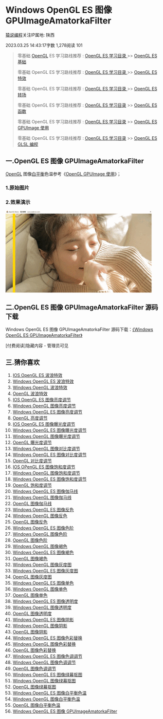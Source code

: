 # Windows OpenGL ES 图像 GPUImageAmatorkaFilter

[猿说编程](https://www.jianshu.com/u/2ae0fbde36bc)关注IP属地: 陕西

2023.03.25 14:43:17字数 1,278阅读 101

> 零基础 [OpenGL](https://links.jianshu.com/go?to=https%3A%2F%2Fso.csdn.net%2Fso%2Fsearch%3Fq%3DOpenGL%26spm%3D1001.2101.3001.7020) ES 学习路线推荐 : [OpenGL ES 学习目录 ](https://links.jianshu.com/go?to=https%3A%2F%2Fwww.codersrc.com%2Fopengl-es)>> [OpenGL ES 基础](https://links.jianshu.com/go?to=https%3A%2F%2Fwww.codersrc.com%2Fopengl-es-%E5%9F%BA%E7%A1%80)
>
> 零基础 OpenGL ES 学习路线推荐 : [OpenGL ES 学习目录 ](https://links.jianshu.com/go?to=https%3A%2F%2Fwww.codersrc.com%2Fopengl-es)>> [OpenGL ES 特效](https://links.jianshu.com/go?to=https%3A%2F%2Fwww.codersrc.com%2Fopengl-es-%E7%89%B9%E6%95%88)
>
> 零基础 OpenGL ES 学习路线推荐 : [OpenGL ES 学习目录 ](https://links.jianshu.com/go?to=https%3A%2F%2Fwww.codersrc.com%2Fopengl-es)>> [OpenGL ES 转场](https://links.jianshu.com/go?to=https%3A%2F%2Fwww.codersrc.com%2Fopengl-es-%E8%BD%AC%E5%9C%BA)
>
> 零基础 OpenGL ES 学习路线推荐 : [OpenGL ES 学习目录](https://links.jianshu.com/go?to=https%3A%2F%2Fwww.codersrc.com%2Fopengl-es) >> [OpenGL ES 函数](https://links.jianshu.com/go?to=https%3A%2F%2Fwww.codersrc.com%2Fopengl-es-%E5%87%BD%E6%95%B0)
>
> 零基础 OpenGL ES 学习路线推荐 : [OpenGL ES 学习目录](https://links.jianshu.com/go?to=https%3A%2F%2Fwww.codersrc.com%2Fopengl-es) >> [OpenGL ES GPUImage 使用](https://links.jianshu.com/go?to=https%3A%2F%2Fwww.codersrc.com%2Fopengl-gpuimage)
>
> 零基础 OpenGL ES 学习路线推荐 : [OpenGL ES 学习目录](https://links.jianshu.com/go?to=https%3A%2F%2Fwww.codersrc.com%2Fopengl-es) >> [OpenGL ES GLSL 编程](https://links.jianshu.com/go?to=https%3A%2F%2Fwww.codersrc.com%2Fopengl-glsl)

## 一.OpenGL ES 图像 GPUImageAmatorkaFilter

[OpenGL](https://links.jianshu.com/go?to=https%3A%2F%2Fwww.codersrc.com%2Fopengl-es-%E5%9F%BA%E7%A1%80) 图像[白平衡](https://links.jianshu.com/go?to=https%3A%2F%2Fso.csdn.net%2Fso%2Fsearch%3Fq%3D%E7%99%BD%E5%B9%B3%E8%A1%A1%26spm%3D1001.2101.3001.7020)色温参考《[OpenGL GPUImage 使用](https://links.jianshu.com/go?to=https%3A%2F%2Fwww.codersrc.com%2Fopengl-gpuimage)》；

### 1.原始图片

### 2.效果演示

![img](./assets/webp-1712313470005-14.gif)

## 二.OpenGL ES 图像 GPUImageAmatorkaFilter 源码下载

Windows OpenGL ES 图像 GPUImageAmatorkaFilter 源码下载：[《Windows OpenGL ES GPUImageAmatorkaFilter》](https://links.jianshu.com/go?to=https%3A%2F%2Fwww.codersrc.com%2Farchives%2F21958.html)

[付费阅读]隐藏内容 - 管理员可见

## 三.猜你喜欢

1. [IOS OpenGL ES 波浪特效](https://links.jianshu.com/go?to=https%3A%2F%2Fwww.codersrc.com%2Farchives%2F17628.html)
2. [Windows OpenGL ES 波浪特效](https://links.jianshu.com/go?to=https%3A%2F%2Fwww.codersrc.com%2Farchives%2F17649.html)
3. [Windows OpenGL 波浪特效](https://links.jianshu.com/go?to=https%3A%2F%2Fwww.codersrc.com%2Farchives%2F17661.html)
4. [OpenGL 波浪特效](https://links.jianshu.com/go?to=https%3A%2F%2Fwww.codersrc.com%2Farchives%2F17676.html)
5. [IOS OpenGL ES 图像亮度调节](https://links.jianshu.com/go?to=https%3A%2F%2Fwww.codersrc.com%2Farchives%2F15342.html)
6. [Windows OpenGL 图像亮度调节](https://links.jianshu.com/go?to=https%3A%2F%2Fwww.codersrc.com%2Farchives%2F17724.html)
7. [Windows OpenGL ES 图像亮度调节](https://links.jianshu.com/go?to=https%3A%2F%2Fwww.codersrc.com%2Farchives%2F17743.html)
8. [OpenGL 亮度调节](https://links.jianshu.com/go?to=https%3A%2F%2Fwww.codersrc.com%2Farchives%2F17754.html)
9. [IOS OpenGL ES 图像曝光度调节](https://links.jianshu.com/go?to=https%3A%2F%2Fwww.codersrc.com%2Farchives%2F15407.html)
10. [Windows OpenGL ES 图像曝光度调节](https://links.jianshu.com/go?to=https%3A%2F%2Fwww.codersrc.com%2Farchives%2F17777.html)
11. [Windows OpenGL 图像曝光度调节](https://links.jianshu.com/go?to=https%3A%2F%2Fwww.codersrc.com%2Farchives%2F17786.html)
12. [OpenGL 曝光度调节](https://links.jianshu.com/go?to=https%3A%2F%2Fwww.codersrc.com%2Farchives%2F17804.html)
13. [Windows OpenGL 图像对比度调节](https://links.jianshu.com/go?to=https%3A%2F%2Fwww.codersrc.com%2Farchives%2F17898.html)
14. [Windows OpenGL ES 图像对比度调节](https://links.jianshu.com/go?to=https%3A%2F%2Fwww.codersrc.com%2Farchives%2F17907.html)
15. [OpenGL 对比度调节](https://links.jianshu.com/go?to=https%3A%2F%2Fwww.codersrc.com%2Farchives%2F17920.html)
16. [IOS OPenGL ES 图像饱和度调节](https://links.jianshu.com/go?to=https%3A%2F%2Fwww.codersrc.com%2Farchives%2F15438.html)
17. [Windows OpenGL 图像饱和度调节](https://links.jianshu.com/go?to=https%3A%2F%2Fwww.codersrc.com%2Farchives%2F17939.html)
18. [Windows OpenGL ES 图像饱和度调节](https://links.jianshu.com/go?to=https%3A%2F%2Fwww.codersrc.com%2Farchives%2F17953.html)
19. [OpenGL 饱和度调节](https://links.jianshu.com/go?to=https%3A%2F%2Fwww.codersrc.com%2Farchives%2F17961.html)
20. [Windows OpenGL ES 图像伽马线](https://links.jianshu.com/go?to=https%3A%2F%2Fwww.codersrc.com%2Farchives%2F18221.html)
21. [Windows OpenGL 图像伽马线](https://links.jianshu.com/go?to=https%3A%2F%2Fwww.codersrc.com%2Farchives%2F18226.html)
22. [OpenGL 图像伽马线](https://links.jianshu.com/go?to=https%3A%2F%2Fwww.codersrc.com%2Farchives%2F18230.html)
23. [Windows OpenGL ES 图像反色](https://links.jianshu.com/go?to=https%3A%2F%2Fwww.codersrc.com%2Farchives%2F18276.html)
24. [Windows OpenGL 图像反色](https://links.jianshu.com/go?to=https%3A%2F%2Fwww.codersrc.com%2Farchives%2F18291.html)
25. [OpenGL 图像反色](https://links.jianshu.com/go?to=https%3A%2F%2Fwww.codersrc.com%2Farchives%2F18303.html)
26. [Windows OpenGL ES 图像色阶](https://links.jianshu.com/go?to=https%3A%2F%2Fwww.codersrc.com%2Farchives%2F18316.html)
27. [Windows OpenGL 图像色阶](https://links.jianshu.com/go?to=https%3A%2F%2Fwww.codersrc.com%2Farchives%2F18325.html)
28. [OpenGL 图像色阶](https://links.jianshu.com/go?to=https%3A%2F%2Fwww.codersrc.com%2Farchives%2F18335.html)
29. [Windows OpenGL 图像褐色](https://links.jianshu.com/go?to=https%3A%2F%2Fwww.codersrc.com%2Farchives%2F18903.html)
30. [Windows OpenGL ES 图像褐色](https://links.jianshu.com/go?to=https%3A%2F%2Fwww.codersrc.com%2Farchives%2F18918.html)
31. [OpenGL 图像褐色](https://links.jianshu.com/go?to=https%3A%2F%2Fwww.codersrc.com%2Farchives%2F18915.html)
32. [Windows OpenGL 图像灰度图](https://links.jianshu.com/go?to=https%3A%2F%2Fwww.codersrc.com%2Farchives%2F18984.html)
33. [Windows OpenGL ES 图像灰度图](https://links.jianshu.com/go?to=https%3A%2F%2Fwww.codersrc.com%2Farchives%2F18986.html)
34. [OpenGL 图像灰度图](https://links.jianshu.com/go?to=https%3A%2F%2Fwww.codersrc.com%2Farchives%2F18989.html)
35. [Windows OpenGL ES 图像单色](https://links.jianshu.com/go?to=https%3A%2F%2Fwww.codersrc.com%2Farchives%2F19019.html)
36. [Windows OpenGL 图像单色](https://links.jianshu.com/go?to=https%3A%2F%2Fwww.codersrc.com%2Farchives%2F19032.html)
37. [OpenGL 图像单色](https://links.jianshu.com/go?to=https%3A%2F%2Fwww.codersrc.com%2Farchives%2F19043.html)
38. [Windows OpenGL ES 图像透明度](https://links.jianshu.com/go?to=https%3A%2F%2Fwww.codersrc.com%2Farchives%2F19084.html)
39. [Windows OpenGL 图像透明度](https://links.jianshu.com/go?to=https%3A%2F%2Fwww.codersrc.com%2Farchives%2F19105.html)
40. [OpenGL 图像透明度](https://links.jianshu.com/go?to=https%3A%2F%2Fwww.codersrc.com%2Farchives%2F19119.html)
41. [Windows OpenGL ES 图像阴影](https://links.jianshu.com/go?to=https%3A%2F%2Fwww.codersrc.com%2Farchives%2F19154.html)
42. [Windows OpenGL 图像阴影](https://links.jianshu.com/go?to=https%3A%2F%2Fwww.codersrc.com%2Farchives%2F19140.html)
43. [OpenGL 图像阴影](https://links.jianshu.com/go?to=https%3A%2F%2Fwww.codersrc.com%2Farchives%2F19169.html)
44. [Windows OpenGL ES 图像色彩替换](https://links.jianshu.com/go?to=https%3A%2F%2Fwww.codersrc.com%2Farchives%2F19185.html)
45. [Windows OpenGL 图像色彩替换](https://links.jianshu.com/go?to=https%3A%2F%2Fwww.codersrc.com%2Farchives%2F19202.html)
46. [OpenGL 图像色彩替换](https://links.jianshu.com/go?to=https%3A%2F%2Fwww.codersrc.com%2Farchives%2F19217.html)
47. [Windows OpenGL ES 图像色调调节](https://links.jianshu.com/go?to=https%3A%2F%2Fwww.codersrc.com%2Farchives%2F19735.html)
48. [Windows OpenGL 图像色调调节](https://links.jianshu.com/go?to=https%3A%2F%2Fwww.codersrc.com%2Farchives%2F19679.html)
49. [OpenGL 图像色调调节](https://links.jianshu.com/go?to=https%3A%2F%2Fwww.codersrc.com%2Farchives%2F19765.html)
50. [Windows OpenGL ES 图像绿幕抠图](https://links.jianshu.com/go?to=https%3A%2F%2Fwww.codersrc.com%2Farchives%2F19804.html)
51. [Windows OpenGL 图像绿幕抠图](https://links.jianshu.com/go?to=https%3A%2F%2Fwww.codersrc.com%2Farchives%2F19785.html)
52. [OpenGL 图像绿幕抠图](https://links.jianshu.com/go?to=https%3A%2F%2Fwww.codersrc.com%2Farchives%2F19825.html)
53. [Windows OpenGL ES 图像白平衡色温](https://links.jianshu.com/go?to=https%3A%2F%2Fwww.codersrc.com%2Farchives%2F19852.html)
54. [Windows OpenGL 图像白平衡色温](https://links.jianshu.com/go?to=https%3A%2F%2Fwww.codersrc.com%2Farchives%2F19839.html)
55. [OpenGL 图像白平衡色温](https://links.jianshu.com/go?to=https%3A%2F%2Fwww.codersrc.com%2Farchives%2F19868.html)
56. [Windows OpenGL ES 图像 GPUImageAmatorkaFilter](https://links.jianshu.com/go?to=https%3A%2F%2Fwww.codersrc.com%2Farchives%2F21958.html)